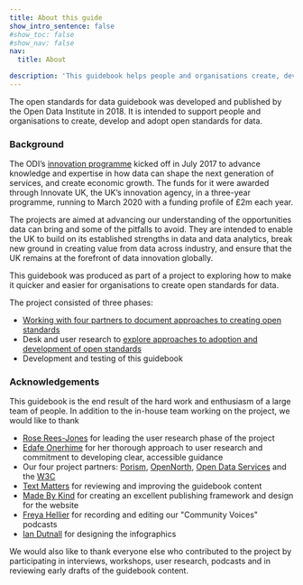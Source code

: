 ```yaml
---
title: About this guide
show_intro_sentence: false
#show_toc: false
#show_nav: false
nav:
  title: About

description: 'This guidebook helps people and organisations create, develop and adopt open standards for data. It supports a variety of users, including policy leads, domain experts and technologists.'
---
```


The open standards for data guidebook was developed and published by the Open Data Institute in 2018. It is intended to support people and organisations to create, develop and adopt open standards for data.

### Background

The ODI’s [innovation programme](https://theodi.org/project/research-and-development-of-data-innovation-for-uk-government/) kicked off in July 2017 to advance knowledge and expertise in how data can shape the next generation of services, and create economic growth. The funds for it were awarded through Innovate UK, the UK’s innovation agency, in a three-year programme, running to March 2020 with a funding profile of £2m each year.

The projects are aimed at advancing our understanding of the opportunities data can bring and some of the pitfalls to avoid. They are intended to enable the UK to build on its established strengths in data and data analytics, break new ground in creating value from data across industry, and ensure that the UK remains at the forefront of data innovation globally.

This guidebook was produced as part of a project to exploring how to make it quicker and easier for organisations to create open standards for data. 

The project consisted of three phases:

* [Working with four partners to document approaches to creating open standards](https://theodi.org/article/documenting-the-development-of-open-standards-for-data/)
* Desk and user research to [explore approaches to adoption and development of open standards](https://theodi.org/article/open-standards-for-data-adoption-approaches-and-impact/)
* Development and testing of this guidebook

### Acknowledgements

This guidebook is the end result of the hard work and enthusiasm of a large team of people. In addition to the in-house team working on the project, we would like to thank

* [Rose Rees-Jones](https://twitter.com/rosebotanic) for leading the user research phase of the project
* [Edafe Onerhime](https://twitter.com/rosebotanic) for her thorough approach to user research and commitment to developing clear, accessible guidance
* Our four project partners: [Porism](https://porism.com/), [OpenNorth](http://www.opennorth.ca/), [Open Data Services](http://www.opendataservices.coop/) and the [W3C](https://www.w3.org/)
* [Text Matters](http://www.textmatters.com/) for reviewing and improving the guidebook content
* [Made By Kind](https://madebykind.com/) for creating an excellent publishing framework and design for the website
* [Freya Hellier](http://freyahellier.com/) for recording and editing our "Community Voices" podcasts
* [Ian Dutnall](http://www.dutnall.com/) for designing the infographics 

We would also like to thank everyone else who contributed to the project by participating in interviews, workshops, user research, podcasts and in reviewing early drafts of the guidebook content.

